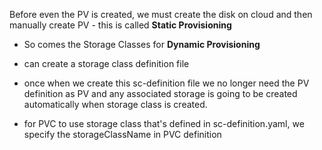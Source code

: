Before even the PV is created, we must create the disk on cloud and then manually create PV - this is called **Static Provisioning**

- So comes the Storage Classes for **Dynamic Provisioning**

- can create a storage class definition file 

- once when we create this sc-definition file we no longer need the PV definition as PV and any associated storage is going to be created automatically when storage class is created.

- for PVC to use storage class that's defined in sc-definition.yaml, we specify the storageClassName in PVC definition


